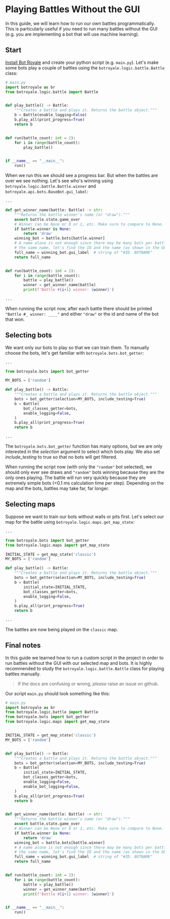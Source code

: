 # Playing Battles Without the GUI

In this guide, we will learn how to run our own battles programmatically. This is particularly useful if you need to run many battles without the GUI (e.g. you are implementing a bot that will use machine learning).

## Start
[Install Bot Royale](../install.html) and create your python script (e.g. `main.py`). Let's make some bots play a couple of battles using the `botroyale.logic.battle.Battle` class:
```python
# main.py
import botroyale as br
from botroyale.logic.battle import Battle


def play_battle() -> Battle:
    """Creates a battle and plays it. Returns the battle object."""
    b = Battle(enable_logging=False)
    b.play_all(print_progress=True)
    return b


def run(battle_count: int = 2):
    for i in range(battle_count):
        play_battle()


if __name__ == "__main__":
    run()
```

When we run this we should see a progress bar. But when the battles are over we see nothing. Let's see who's winning using `botroyale.logic.battle.Battle.winner` and `botroyale.api.bots.BaseBot.gui_label`:
```python
...

def get_winner_name(battle: Battle) -> str:
    """Returns the battle winner's name (or "draw")."""
    assert battle.state.game_over
    # Winner can be None or 0 or 1, etc. Make sure to compare to None.
    if battle.winner is None:
        return 'draw'
    winning_bot = battle.bots[battle.winner]
    # A name alone is not enough since there may be many bots per battle with
    # the same name, let's find the ID and the name (as shown in the GUI).
    full_name = winning_bot.gui_label  # string of "#ID. BOTNAME"
    return full_name


def run(battle_count: int = 2):
    for i in range(battle_count):
        battle = play_battle()
        winner = get_winner_name(battle)
        print(f'Battle #{i+1} winner: {winner}')

...
```

When running the script now, after each battle there should be printed `"Battle #_ winner: ____"` and either `"draw"` or the id and name of the bot that won.


## Selecting bots
We want only our bots to play so that we can train them. To manually choose the bots, let's get familiar with `botroyale.bots.bot_getter`:
```python
...

from botroyale.bots import bot_getter

MY_BOTS = ['random']

def play_battle() -> Battle:
    """Creates a battle and plays it. Returns the battle object."""
    bots = bot_getter(selection=MY_BOTS, include_testing=True)
    b = Battle(
        bot_classes_getter=bots,
        enable_logging=False,
    )
    b.play_all(print_progress=True)
    return b

...
```

The `botroyale.bots.bot_getter` function has many options, but we are only interested in the *selection* argument to select which bots play. We also set *include_testing* to true so that no bots will get filtered.

When running the script now (with only the `"random"` bot selected), we should only ever see draws and `"random"` bots winning because they are the only ones playing. The battle will run very quickly because they are extremely simple bots (<0.1 ms calculation time per step). Depending on the map and the bots, battles may take far, far longer.


## Selecting maps
Suppose we want to train our bots without walls or pits first. Let's select our map for the battle using `botroyale.logic.maps.get_map_state`:

```python
...

from botroyale.bots import bot_getter
from botroyale.logic.maps import get_map_state

INITIAL_STATE = get_map_state('classic')
MY_BOTS = ['random']

def play_battle() -> Battle:
    """Creates a battle and plays it. Returns the battle object."""
    bots = bot_getter(selection=MY_BOTS, include_testing=True)
    b = Battle(
        initial_state=INITIAL_STATE,
        bot_classes_getter=bots,
        enable_logging=False,
    )
    b.play_all(print_progress=True)
    return b

...
```

The battles are now being played on the `classic` map.


## Final notes
In this guide we learned how to run a custom script in the project in order to run battles without the GUI with our selected map and bots. It is highly recommended to study the `botroyale.logic.battle.Battle` class for playing battles manually.

> If the docs are confusing or wrong, *please* raise an issue on github.

Our script `main.py` should look something like this:
```python
# main.py
import botroyale as br
from botroyale.logic.battle import Battle
from botroyale.bots import bot_getter
from botroyale.logic.maps import get_map_state


INITIAL_STATE = get_map_state('classic')
MY_BOTS = ['random']


def play_battle() -> Battle:
    """Creates a battle and plays it. Returns the battle object."""
    bots = bot_getter(selection=MY_BOTS, include_testing=True)
    b = Battle(
        initial_state=INITIAL_STATE,
        bot_classes_getter=bots,
        enable_logging=False,
        enable_bot_logging=False,
    )
    b.play_all(print_progress=True)
    return b


def get_winner_name(battle: Battle) -> str:
    """Returns the battle winner's name (or "draw")."""
    assert battle.state.game_over
    # Winner can be None or 0 or 1, etc. Make sure to compare to None.
    if battle.winner is None:
        return 'draw'
    winning_bot = battle.bots[battle.winner]
    # A name alone is not enough since there may be many bots per battle with
    # the same name, let's find the ID and the name (as shown in the GUI).
    full_name = winning_bot.gui_label  # string of "#ID. BOTNAME"
    return full_name


def run(battle_count: int = 2):
    for i in range(battle_count):
        battle = play_battle()
        winner = get_winner_name(battle)
        print(f'Battle #{i+1} winner: {winner}')


if __name__ == "__main__":
    run()
```
